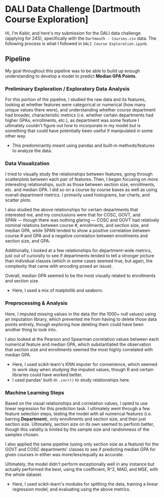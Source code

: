 # DALI Data Challenge [Dartmouth Course Exploration]
Hi, I'm Kabir, and here's my submission for the DALI data challenge (applying for 24S), specifically with the ```Dartmouth - Courses.csv``` data. The following process is what I followed in ```DALI Course Exploration.ipynb```.
 
## Pipeline

My goal throughout this pipeline was to be able to build up enough understanding to develop a model to predict <b>Median GPA Points</b>.

### Preliminary Exploration / Exploratory Data Analysis
For this portion of the pipeline, I studied the raw data and its features, looking at whether features were categorical or numerical (how many unique values there were), and understanding whether course department had broader, characteristic metrics (i.e. whether certain departments had higher GPAs, enrollments, etc.), as department was some feature I ultimately couldn't figure out how to incorporate in my model but is something that could have potentially been useful if manipulated in some other way. 

* This predominantly meant using pandas and built-in methods/features to analyze the data.

### Data Visualization
I tried to visually study the relationships between features, going through scatterplots between each pair of features. Then, I began focusing on more interesting relationships, such as those between section size, enrollments, etc. and median GPA. I did so on a course by course bases as well as using overall department metrics. I primarily used histograms, bar charts, and scatter plots.

I also studied the above relationships for certain departments that interested me, and my conclusions were that for COSC, GOVT, and SPAN — though there was nothing glaring — COSC and GOVT had relatively nominal relations between course #, enrollments, and section size, and median GPA, while  SPAN tended to show a positive correlation between course # and GPA and a negative correlation between enrollments and section size, and GPA.

Additionally, I looked at a few relationships for department-wide metrics, just out of curioisity to see if departments tended to tell a stronger picture than individual classes (which in some cases seemed true, but again, the complexity that came with encoding posed an issue).

Overall, median GPA seemed to be the most visually related to enrollments and section size.

* Here, I used a mix of matplotlib and seaborn.

### Preprocessing & Analysis
Here, I imputed missing values in the data (for the 1000+ null values) using an imputation library, which prevented me from having to delete those data points entirely, though exploring how deleting them could have been another thing to look into.

I also looked at the Pearson and Spearman correlation values between each numerical feature and median GPA, which substantiated the observation that section size and enrollments seemed the most highly correlated with median GPA.

* Here, I used scikit-learn's KNN imputer for convenience, which seemed to work okay when studying the imputed values, though R and certain libraries could have worked better.
* I used pandas' built-in `.corr()` to study relationships here.

### Machine Learning Steps
Based on the visual relationships and correlation values, I opted to use linear regression for this prediction task. I ultimately went through a few feature selection steps, testing the model with all numerical features (i.e. barring <b>Department</b>), only enrollments and section size, and then just section size. Ultimately, section size on its own seemed to perform better, though this validity is limited by the sample size and randomness of the samples chosen.

I also applied the same pipeline (using only section size as a feature) for the GOVT and COSC departments' classes to see if predicting median GPA for given courses in either was more/less/equally as accurate.

Ultimately, the model didn't perform exceptionally well in any instance but actually performed the best, using the coefficient, R^2, MAD, and MSE, with the whole dataset.

* Here, I used scikit-learn's modules for splitting the data, training a linear regression model, and evaluating using the above metrics.